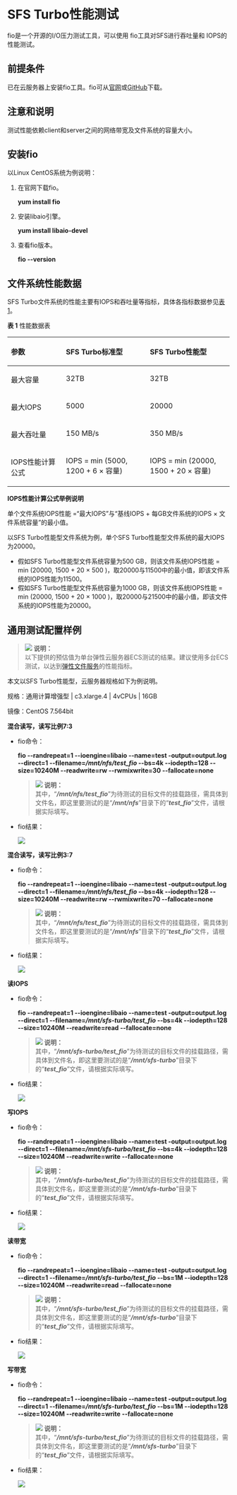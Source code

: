 # SFS Turbo性能测试<a name="sfs_01_0099"></a>

fio是一个开源的I/O压力测试工具，可以使用 fio工具对SFS进行吞吐量和 IOPS的性能测试。

## 前提条件<a name="section77406575205"></a>

已在云服务器上安装fio工具。fio可从[官网](http://freecode.com/projects/fio)或[GitHub](https://github.com/axboe/fio.git)下载。

## 注意和说明<a name="section7725135712610"></a>

测试性能依赖client和server之间的网络带宽及文件系统的容量大小。

## 安装fio<a name="section4973528165614"></a>

以Linux CentOS系统为例说明：

1.  在官网下载fio。

    **yum install fio**

2.  安装libaio引擎。

    **yum install libaio-devel**

3.  查看fio版本。

    **fio --version**


## 文件系统性能数据<a name="section57831624194619"></a>

SFS Turbo文件系统的性能主要有IOPS和吞吐量等指标，具体各指标数据参见[表1](#table1576820433218)。

**表 1**  性能数据表

<a name="table1576820433218"></a>
<table><thead align="left"><tr id="row187694463212"><th class="cellrowborder" valign="top" width="24.771012931034488%" id="mcps1.2.4.1.1"><p id="p1776984193217"><a name="p1776984193217"></a><a name="p1776984193217"></a>参数</p>
</th>
<th class="cellrowborder" valign="top" width="37.796336206896555%" id="mcps1.2.4.1.2"><p id="p9769184193210"><a name="p9769184193210"></a><a name="p9769184193210"></a>SFS Turbo标准型</p>
</th>
<th class="cellrowborder" valign="top" width="37.43265086206897%" id="mcps1.2.4.1.3"><p id="p1176964123215"><a name="p1176964123215"></a><a name="p1176964123215"></a>SFS Turbo性能型</p>
</th>
</tr>
</thead>
<tbody><tr id="row1176917414323"><td class="cellrowborder" valign="top" width="24.771012931034488%" headers="mcps1.2.4.1.1 "><p id="p197699418320"><a name="p197699418320"></a><a name="p197699418320"></a>最大容量</p>
</td>
<td class="cellrowborder" valign="top" width="37.796336206896555%" headers="mcps1.2.4.1.2 "><p id="p3769134133211"><a name="p3769134133211"></a><a name="p3769134133211"></a>32TB</p>
</td>
<td class="cellrowborder" valign="top" width="37.43265086206897%" headers="mcps1.2.4.1.3 "><p id="p97695413212"><a name="p97695413212"></a><a name="p97695413212"></a>32TB</p>
</td>
</tr>
<tr id="row18769145324"><td class="cellrowborder" valign="top" width="24.771012931034488%" headers="mcps1.2.4.1.1 "><p id="p1776913423218"><a name="p1776913423218"></a><a name="p1776913423218"></a>最大IOPS</p>
</td>
<td class="cellrowborder" valign="top" width="37.796336206896555%" headers="mcps1.2.4.1.2 "><p id="p147696411323"><a name="p147696411323"></a><a name="p147696411323"></a>5000</p>
</td>
<td class="cellrowborder" valign="top" width="37.43265086206897%" headers="mcps1.2.4.1.3 "><p id="p776964123213"><a name="p776964123213"></a><a name="p776964123213"></a>20000</p>
</td>
</tr>
<tr id="row176912453218"><td class="cellrowborder" valign="top" width="24.771012931034488%" headers="mcps1.2.4.1.1 "><p id="p376964113212"><a name="p376964113212"></a><a name="p376964113212"></a>最大吞吐量</p>
</td>
<td class="cellrowborder" valign="top" width="37.796336206896555%" headers="mcps1.2.4.1.2 "><p id="p1976915403220"><a name="p1976915403220"></a><a name="p1976915403220"></a>150 MB/s</p>
</td>
<td class="cellrowborder" valign="top" width="37.43265086206897%" headers="mcps1.2.4.1.3 "><p id="p207691444323"><a name="p207691444323"></a><a name="p207691444323"></a>350 MB/s</p>
</td>
</tr>
<tr id="row737513375331"><td class="cellrowborder" valign="top" width="24.771012931034488%" headers="mcps1.2.4.1.1 "><p id="p1237612378335"><a name="p1237612378335"></a><a name="p1237612378335"></a>IOPS性能计算公式</p>
</td>
<td class="cellrowborder" valign="top" width="37.796336206896555%" headers="mcps1.2.4.1.2 "><p id="p73761737193320"><a name="p73761737193320"></a><a name="p73761737193320"></a>IOPS = min (5000, 1200 + 6 × 容量)</p>
</td>
<td class="cellrowborder" valign="top" width="37.43265086206897%" headers="mcps1.2.4.1.3 "><p id="p737643723316"><a name="p737643723316"></a><a name="p737643723316"></a>IOPS = min (20000, 1500 + 20 × 容量)</p>
</td>
</tr>
</tbody>
</table>

**IOPS性能计算公式举例说明**

单个文件系统IOPS性能 =“最大IOPS”与“基线IOPS + 每GB文件系统的IOPS × 文件系统容量”的最小值。

以SFS Turbo性能型文件系统为例，单个SFS Turbo性能型文件系统的最大IOPS为20000。

-   假如SFS Turbo性能型文件系统容量为500 GB，则该文件系统IOPS性能 = min \(20000, 1500 + 20 × 500 \)，取20000与11500中的最小值，即该文件系统的IOPS性能为11500。
-   假如SFS Turbo性能型文件系统容量为1000 GB，则该文件系统IOPS性能 = min \(20000, 1500 + 20 × 1000 \)，取20000与21500中的最小值，即该文件系统的IOPS性能为20000。

## 通用测试配置样例<a name="section4601617717"></a>

>![](public_sys-resources/icon-note.gif) **说明：**   
>以下提供的预估值为单台弹性云服务器ECS测试的结果。建议使用多台ECS测试，以达到[弹性文件服务](https://www.huaweicloud.com/product/sfs.html)的性能指标。  

本文以SFS Turbo性能型，云服务器规格如下为例说明。

规格：通用计算增强型 | c3.xlarge.4 | 4vCPUs | 16GB

镜像：CentOS 7.564bit

**混合读写，读写比例7:3**

-   fio命令：

    **fio --randrepeat=1 --ioengine=libaio --name=test -output=output.log --direct=1 --filename=_/mnt/nfs/test\_fio_  --bs=4k --iodepth=128 --size=10240M --readwrite=rw --rwmixwrite=30 --fallocate=none**

    >![](public_sys-resources/icon-note.gif) **说明：**   
    >其中，“**_/mnt/nfs/test\_fio_**”为待测试的目标文件的挂载路径，需具体到文件名，即这里要测试的是“**_/mnt/nfs_**”目录下的“**_test\_fio_**”文件，请根据实际填写。  

-   fio结果：

    ![](figures/zh-cn_image_0252817028.jpg)


**混合读写，读写比例3:7**

-   fio命令：

    **fio --randrepeat=1 --ioengine=libaio --name=test -output=output.log --direct=1 --filename=_/mnt/nfs/test\_fio_  --bs=4k --iodepth=128 --size=10240M --readwrite=rw --rwmixwrite=70 --fallocate=none**

    >![](public_sys-resources/icon-note.gif) **说明：**   
    >其中，“**_/mnt/nfs/test\_fio_**”为待测试的目标文件的挂载路径，需具体到文件名，即这里要测试的是“**_/mnt/nfs_**”目录下的“**_test\_fio_**”文件，请根据实际填写。  

-   fio结果：

    ![](figures/zh-cn_image_0252817059.jpg)


**读IOPS**

-   fio命令：

    **fio --randrepeat=1 --ioengine=libaio --name=test -output=output.log --direct=1 --filename=_/mnt/sfs-turbo/test\_fio_  --bs=4k --iodepth=128 --size=10240M --readwrite=read --fallocate=none**

    >![](public_sys-resources/icon-note.gif) **说明：**   
    >其中，“**_/mnt/sfs-turbo/test\_fio_**”为待测试的目标文件的挂载路径，需具体到文件名，即这里要测试的是“**_/mnt/sfs-turbo_**”目录下的“**_test\_fio_**”文件，请根据实际填写。  

-   fio结果：

    ![](figures/zh-cn_image_0252817041.jpg)


**写IOPS**

-   fio命令：

    **fio --randrepeat=1 --ioengine=libaio --name=test -output=output.log --direct=1 --filename=_/mnt/sfs-turbo/test\_fio_  --bs=4k --iodepth=128 --size=10240M --readwrite=write --fallocate=none**

    >![](public_sys-resources/icon-note.gif) **说明：**   
    >其中，“**_/mnt/sfs-turbo/test\_fio_**”为待测试的目标文件的挂载路径，需具体到文件名，即这里要测试的是“**_/mnt/sfs-turbo_**”目录下的“**_test\_fio_**”文件，请根据实际填写。  

-   fio结果：

    ![](figures/zh-cn_image_0252817631.jpg)


**读带宽**

-   fio命令：

    **fio --randrepeat=1 --ioengine=libaio --name=test -output=output.log --direct=1 --filename=_/mnt/sfs-turbo/test\_fio_  --bs=1M --iodepth=128 --size=10240M --readwrite=read --fallocate=none**

    >![](public_sys-resources/icon-note.gif) **说明：**   
    >其中，“**_/mnt/sfs-turbo/test\_fio_**”为待测试的目标文件的挂载路径，需具体到文件名，即这里要测试的是“**_/mnt/sfs-turbo_**”目录下的“**_test\_fio_**”文件，请根据实际填写。  

-   fio结果：

    ![](figures/zh-cn_image_0252817648.jpg)


**写带宽**

-   fio命令：

    **fio --randrepeat=1 --ioengine=libaio --name=test -output=output.log --direct=1 --filename=_/mnt/sfs-turbo/test\_fio_  --bs=1M --iodepth=128 --size=10240M --readwrite=write --fallocate=none**

    >![](public_sys-resources/icon-note.gif) **说明：**   
    >其中，“**_/mnt/sfs-turbo/test\_fio_**”为待测试的目标文件的挂载路径，需具体到文件名，即这里要测试的是“**_/mnt/sfs-turbo_**”目录下的“**_test\_fio_**”文件，请根据实际填写。  

-   fio结果：

    ![](figures/zh-cn_image_0252817772.jpg)


